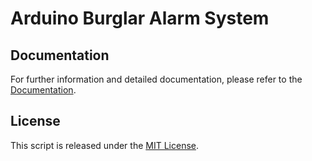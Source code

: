 # Arduino Burglar Alarm System

## Documentation

For further information and detailed documentation, please refer to the [Documentation](https://docs.arduinodenis.com/github/resources-arduino/arduino-projects/project-9-arduino).

## License

This script is released under the [MIT License](LICENSE).
